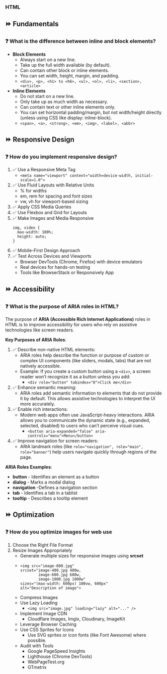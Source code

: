 ### HTML

## ⏩ Fundamentals

### ❓ What is the difference between inline and block elements?
- **Block Elements**
   - Always start on a new line.
   - Take up the full width available (by default).
   - Can contain other block or inline elements.
   - You can set width, height, margin, and padding.
   - ``` <div>, <p>, <h1> to <h6>, <ul>, <ol>, <li>, <section>, <article> ```
- **Inline Elements**
   - Do not start on a new line.
   - Only take up as much width as necessary.
   - Can contain text or other inline elements only.
   - You can set horizontal padding/margin, but not width/height directly (unless using CSS like display: inline-block).
   - ``` <span>, <a>, <strong>, <em>, <img>, <label>, <abbr> ```

## ⏩ Responsive Design

### ❓ How do you implement responsive design?
1. ✅ Use a Responsive Meta Tag
   - ``` <meta name="viewport" content="width=device-width, initial-scale=1.0"> ```
2. ✅ Use Fluid Layouts with Relative Units
   - % for widths
   - em, rem for spacing and font sizes
   - vw, vh for viewport-based sizing
3. ✅ Apply CSS Media Queries
4. ✅ Use Flexbox and Grid for Layouts
5. ✅ Make Images and Media Responsive
   ```
   img, video {
     max-width: 100%;
     height: auto;
   }
    ```
6. ✅ Mobile-First Design Approach
7. ✅ Test Across Devices and Viewports
   - Browser DevTools (Chrome, Firefox) with device emulators
   - Real devices for hands-on testing
   - Tools like BrowserStack or Responsively App
  
## ⏩ Accessibility

### ❓ What is the purpose of ARIA roles in HTML?
The purpose of **ARIA (Accessible Rich Internet Applications)** roles in HTML is to improve accessibility for users who rely on assistive technologies like screen readers.

**Key Purposes of ARIA Roles**:
1. ✅ Describe non-native HTML elements:
   - ARIA roles help describe the function or purpose of custom or complex UI components (like sliders, modals, tabs) that are not natively accessible.
   - Example: If you create a custom button using a ``<div>``, a screen reader won’t recognize it as a button unless you add:
      - ``` <div role="button" tabindex="0">Click me</div> ```
2. ✅ Enhance semantic meaning:
   - ARIA roles add semantic information to elements that do not provide it by default. This allows assistive technologies to interpret the UI more accurately.   
3. ✅ Enable rich interactions:
   - Modern web apps often use JavaScript-heavy interactions. ARIA allows you to communicate the dynamic state (e.g., expanded, selected, disabled) to users who can’t perceive visual cues.
      - ``` <button aria-expanded="false" aria-controls="menu">Menu</button> ```
4. ✅ Improve navigation for screen readers:
   - ARIA landmark roles (like `` role="navigation", role="main", role="banner" ``) help users navigate quickly through regions of the page.

**ARIA Roles Examples**:
- **button** -	Identifies an element as a button
- **dialog** -	Marks a modal dialog
- **navigation** -Defines a navigation section
- **tab** -	Identifies a tab in a tablist
- **tooltip** - Describes a tooltip element

## ⏩ Optimization
 
### ❓ How do you optimize images for web use
1. Choose the Right File Format
2. Resize Images Appropriately
   - Generate multiple sizes for responsive images using **srcset**
   - ```
     <img src="image-600.jpg"
     srcset="image-400.jpg 400w,
             image-600.jpg 600w,
             image-1000.jpg 1000w"
     sizes="(max-width: 600px) 100vw, 600px"
     alt="Description of image">
      ```
   - Compress Images
   - Use Lazy Loading
      - ``` <img src="image.jpg" loading="lazy" alt="..." /> ```
   - Implement Image CDN
      - Cloudflare Images, Imgix, Cloudinary, ImageKit
   - Leverage Browser Caching
   - Use CSS Sprites for Icons
      - Use SVG sprites or icon fonts (like Font Awesome) where possible.
   - Audit with Tools
      - Google PageSpeed Insights
      - Lighthouse (Chrome DevTools)
      - WebPageTest.org
      - GTmetrix
